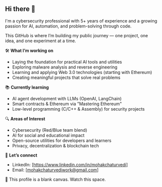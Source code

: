 ## Hi there 👋

I'm a cybersecurity professional with 5+ years of experience and a growing passion for AI, automation, and problem-solving through code.

This GitHub is where I’m building my public journey — one project, one idea, and one experiment at a time.

🛠️ **What I’m working on**  
- Laying the foundation for practical AI tools and utilities  
- Exploring malware analysis and reverse engineering  
- Learning and applying Web 3.0 technologies (starting with Ethereum)  
- Creating meaningful projects that solve real problems

📚 **Currently learning**  
- AI agent development with LLMs (OpenAI, LangChain)  
- Smart contracts & Ethereum via "Mastering Ethereum"  
- Low-level programming (C/C++ & Assembly) for security projects

🔍 **Areas of Interest**  
- Cybersecurity (Red/Blue team blend)  
- AI for social and educational impact  
- Open-source utilities for developers and learners  
- Privacy, decentralization & blockchain tech

🤝 **Let’s connect**  
- LinkedIn: [https://www.linkedin.com/in/mohakchaturvedi]   
- Email: [mohakchaturvediwork@gmail.com]

🧭 This profile is a blank canvas. Watch this space.

